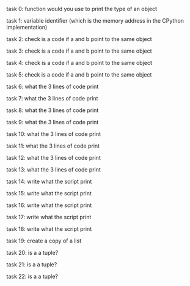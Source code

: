 task 0:  function would you use to print the type of an object

task 1: variable identifier (which is the memory address in the CPython implementation)

task 2: check is a code if a and b point to the same object

task 3: check is a code if a and b point to the same object

task 4: check is a code if a and b point to the same object

task 5: check is a code if a and b point to the same object

task 6: what the 3 lines of code print

task 7: what the 3 lines of code print

task 8: what the 3 lines of code print

task 9: what the 3 lines of code print

task 10: what the 3 lines of code print

task 11: what the 3 lines of code print

task 12: what the 3 lines of code print

task 13: what the 3 lines of code print

task 14: write what the script print

task 15: write what the script print

task 16: write what the script print

task 17: write what the script print

task 18: write what the script print

task 19: create a copy of a list

task 20: is a a tuple?

task 21: is a a tuple?

task 22: is a a tuple?